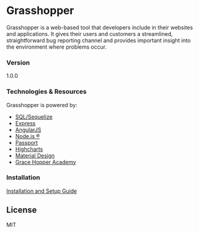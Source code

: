 # Grasshopper  
Grasshopper is a web-based tool that developers include in their websites and applications. It gives their users and customers a streamlined, straightforward bug reporting channel and provides important insight into the environment where problems occur.  

### Version
1.0.0  

### Technologies & Resources
Grasshopper is powered by:
* [SQL/Sequelize](http://docs.sequelizejs.com/en/latest/)  
* [Express](http://expressjs.com/)
* [AngularJS](https://angularjs.org/)
* [Node.js ®](https://nodejs.org/en/)  
* [Passport](http://passportjs.org/)  
* [Highcharts](http://www.highcharts.com/)  
* [Material Design](https://material.google.com/)  
* [Grace Hopper Academy](http://www.gracehopper.com/)

### Installation  
[Installation and Setup Guide](https://gha-capstone-grasshopper.herokuapp.com/guide)

License
----
MIT